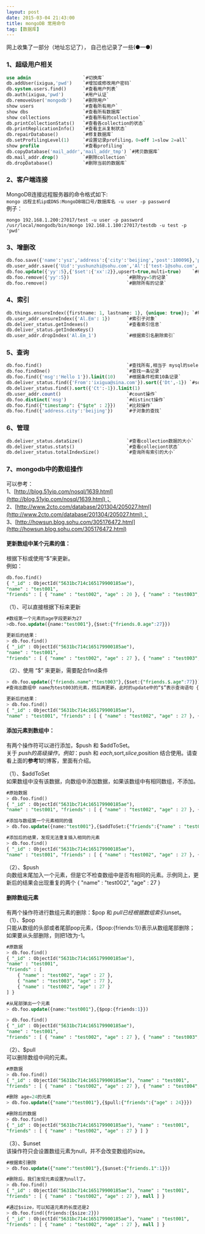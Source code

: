 ```yaml
---
layout: post
date: 2015-03-04 21:43:00
title: mongoDB 常用命令
tag: [数据库]
---
```


网上收集了一部分（地址忘记了）， 自己也记录了一些(●—●)


### 1、超级用户相关

```sql
use admin 					`#切换库`  
db.addUser(ixigua,'pwd') 	`#增加或修改用户密码`  
db.system.users.find() 		`#查看用户列表`  
db.auth(ixigua,'pwd') 		`#用户认证`  
db.removeUser('mongodb') 	`#删除用户`  
show users 					`#查看所有用户`  
show dbs 					`#查看所有数据库`  
show collections 			`#查看所有的collection`  
db.printCollectionStats() 	`#查看各collection的状态`  
db.printReplicationInfo() 	`#查看主从复制状态`  
db.repairDatabase() 		`#修复数据库`  
db.setProfilingLevel(1) 	`#设置记录profiling，0=off 1=slow 2=all`  
show profile 				`#查看profiling`  
db.copyDatabase('mail_addr','mail_addr_tmp') `#拷贝数据库`  
db.mail_addr.drop() 		`#删除collection`  
db.dropDatabase() 			`#删除当前的数据库`
```

### 2、客户端连接  
MongoDB连接远程服务器的命令格式如下:  
`mongo 远程主机ip或DNS:MongoDB端口号/数据库名 -u user -p password`  
例子：

```shell
mongo 192.168.1.200:27017/test -u user -p password  
/usr/local/mongodb/bin/mongo 192.168.1.100:27017/testdb -u test -p 'pwd'
```

### 3、增删改

```sql
db.foo.save({'name':'ysz','address':{'city':'beijing','post':100096},'phone':[138,139]}) 	`#存储嵌套的对象`  
db.user_addr.save({'Uid':'yushunzhi@sohu.com','Al':['test-1@sohu.com','test-2@sohu.com']}) 	`#存储数组对象`  
db.foo.update({'yy':5},{'$set':{'xx':2}},upsert=true,multi=true) 	`#根据query条件修改，如果不存在则插入，允许修改多条记录`  
db.foo.remove({'yy':5}) 					`#删除yy=5的记录`  
db.foo.remove()								`#删除所有的记录`  
```

### 4、索引
```sql
db.things.ensureIndex({firstname: 1, lastname: 1}, {unique: true}); `#增加索引：1(ascending),-1(descending)`  
db.user_addr.ensureIndex({'Al.Em': 1}) 		`#索引子对象`  
db.deliver_status.getIndexes() 				`#查看索引信息`  
db.deliver_status.getIndexKeys()  
db.user_addr.dropIndex('Al.Em_1') 			`#根据索引名删除索引`  
```

### 5、查询
```sql
db.foo.find() 								`#查找所有,相当于 mysql的select`  
db.foo.findOne() 							`#查找一条记录`  
db.foo.find({'msg':'Hello 1'}).limit(10) 	`#根据条件检索10条记录`  
db.deliver_status.find({'From':'ixigua@sina.com'}).sort({'Dt',-1}) `#sort排序`  
db.deliver_status.find().sort({'Ct':-1}).limit(1)  
db.user_addr.count() 						`#count操作`  
db.foo.distinct('msg') 						`#distinct操作`  
db.foo.find({"timestamp": {"$gte" : 2}}) 	`#比较操作`  
db.foo.find({'address.city':'beijing'}) 	`#子对象的查找`  
```

### 6、管理
```sql
db.deliver_status.dataSize() 				`#查看collection数据的大小`  
db.deliver_status.stats() 					`#查看colleciont状态`  
db.deliver_status.totalIndexSize() 			`#查询所有索引的大小`
```

### 7、mongodb中的数组操作
可以参考：  
1、[http://blog.51yip.com/nosql/1639.html](http://blog.51yip.com/nosql/1639.html)；  
2、[http://www.2cto.com/database/201304/205027.html](http://www.2cto.com/database/201304/205027.html)；  
3、[http://howsun.blog.sohu.com/305176472.html](http://howsun.blog.sohu.com/305176472.html)

#### 更新数组中某个元素的值：
根据下标或使用“$”来更新。  
例如：

```sql
db.foo.find()
{ "_id" : ObjectId("5631bc714c165179900185ae"), 
"name" : "test001", 
"friends" : [ { "name" : "test002", "age" : 20 }, { "name" : "test003", "age" : 30 } ] }
```

（1）、可以直接根据下标来更新

```sql
#数组第一个元素的age字段更新为27
>db.foo.update({name:"test001"},{$set:{"friends.0.age":27}})

更新后的结果：
> db.foo.find()
{ "_id" : ObjectId("5631bc714c165179900185ae"), 
"name" : "test001", 
"friends" : [ { "name" : "test002", "age" : 27 }, { "name" : "test003", "age" : 30 } ] }
```

（2）、使用 “$” 来更新，需要配合find条件  
```sql
> db.foo.update({"friends.name":"test003"},{$set:{"friends.$.age":77}}) 
#查询出数组中 name为test003的元素，然后再更新，此时的update中的“$”表示查询语句 {"friends.name":"test003"} 查找到的数组下标。

更新后的结果：
> db.foo.find()
{ "_id" : ObjectId("5631bc714c165179900185ae"), 
"name" : "test001", "friends" : [ { "name" : "test002", "age" : 27 }, { "name" : "test003", "age" : 77 } ] }
```

#### 添加元素到数组中：
有两个操作符可以进行添加，$push 和 $addToSet。  
关于 $push的高级操作，例如：$push 和 $each,$sort,$slice,$position 结合使用。请查看上面的**参考1**的博客，里面有介绍。

（1）、$addToSet  
 如果数组中没有该数据，向数组中添加数据，如果该数组中有相同数组，不添加。
```sql
#原始数据
> db.foo.find()
{ "_id" : ObjectId("5631bc714c165179900185ae"), 
"name" : "test001", "friends" : [ { "name" : "test002", "age" : 27 }, { "name" : "test003", "age" : 77 } ] }

#添加与数组第一个元素相同的值
> db.foo.update({name:"test001"},{$addToSet:{"friends":{"name" : "test002", "age" : 27}}})

#添加后的结果，发现无法重复插入相同的元素
> db.foo.find()
{ "_id" : ObjectId("5631bc714c165179900185ae"), 
"name" : "test001", "friends" : [ { "name" : "test002", "age" : 27 }, { "name" : "test003", "age" : 77 } ] }
```

（2）、$push  
向数组末尾加入一个元素，但是它不检查数组中是否有相同的元素。示例同上，更新后的结果会出现重复的两个 { "name" : "test002", "age" : 27 }

#### 删除数组元素
有两个操作符进行数组元素的删除：$pop 和 $pull 已经根据数组索引$unset。  
（1）、$pop   
只能从数组的头部或者尾部pop元素，{$pop:{friends:1}}表示从数组尾部删除；如果要从头部删除，则把1改为-1。

```sql
#原数据
> db.foo.find()
{ "_id" : ObjectId("5631bc714c165179900185ae"), 
"name" : "test001", 
"friends" : [ 
	{ "name" : "test002", "age" : 27 },
	{ "name" : "test003", "age" : 77 }, 
	{ "name" : "test002", "age" : 27 } 
] }

#从尾部弹出一个元素	
> db.foo.update({name:"test001"},{$pop:{friends:1}})

> db.foo.find()
{ "_id" : ObjectId("5631bc714c165179900185ae"), 
"name" : "test001", 
"friends" : [ { "name" : "test002", "age" : 27 }, { "name" : "test003", "age" : 77 } ] }
```

（2）、$pull  
可以删除数组中间的元素。
```sql
#原数据
> db.foo.find()
{ "_id" : ObjectId("5631bc714c165179900185ae"), "name" : "test001", 
"friends" : [ { "name" : "test002", "age" : 27 }, { "name" : "test004", "age" : 24 } ] }

#删除 age=24的元素
> db.foo.update({"name":"test001"},{$pull:{"friends":{"age" : 24}}})

#删除后的数据 
> db.foo.find()
{ "_id" : ObjectId("5631bc714c165179900185ae"), "name" : "test001", 
"friends" : [ { "name" : "test002", "age" : 27 } ] }
```

（3）、$unset  
该操作符只会设置数组元素为null，并不会改变数组的size。
```sql
#根据索引删除
> db.foo.update({"name":"test001"},{$unset:{"friends.1":1}})

#删除后，我们发现元素设置为null了。
> db.foo.find()
{ "_id" : ObjectId("5631bc714c165179900185ae"), "name" : "test001", 
"friends" : [ { "name" : "test002", "age" : 27 }, null ] }

#通过$size，可以知道元素的长度还是2
> db.foo.find({friends:{$size:2}})
{ "_id" : ObjectId("5631bc714c165179900185ae"), "name" : "test001", 
"friends" : [ { "name" : "test002", "age" : 27 }, null ] }
```